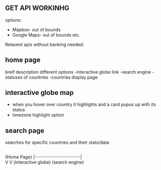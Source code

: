 ## GET API WORKINHG
options:
- Mapbox- out of bounds
- Google Maps- out of bounds
etc.

Relavent apis without banking needed:



## home page
breif description
different options
-interactive globe link
-search engine
    -statuses of countries
-countries display page



## interactive globe map
- when you hover over country it highlights and a card popus up with its status
- timezone highlight option



## search page
searches for specific countries and their stats/data



##

(Home Page)
    |-----------------------|   
    V                       V
(interactive globe)     (search engine)

